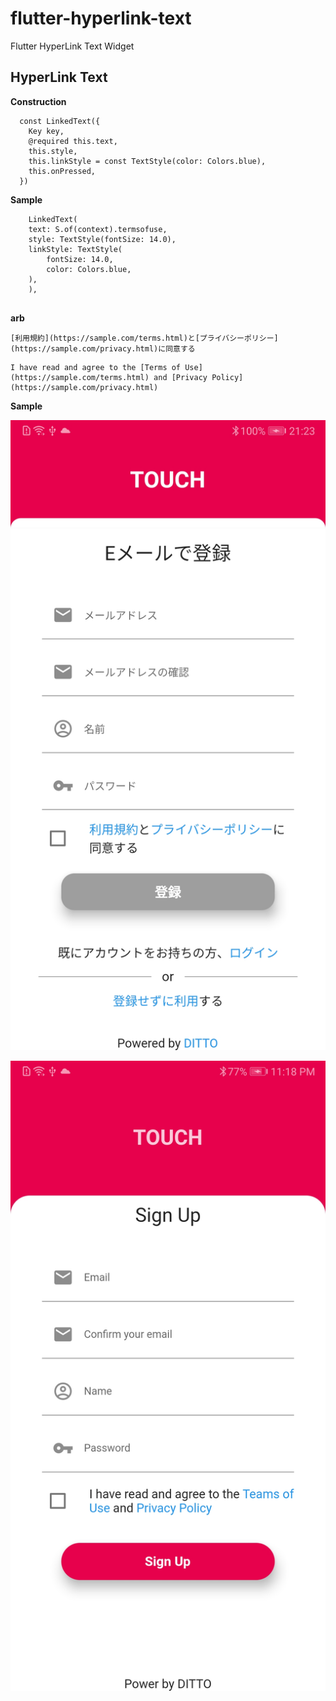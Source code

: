 # flutter-hyperlink-text
Flutter HyperLink Text Widget

## HyperLink Text

**Construction**

```
  const LinkedText({
    Key key,
    @required this.text,
    this.style,
    this.linkStyle = const TextStyle(color: Colors.blue),
    this.onPressed,
  })
```

**Sample**

```
    LinkedText(
    text: S.of(context).termsofuse,
    style: TextStyle(fontSize: 14.0),
    linkStyle: TextStyle(
        fontSize: 14.0,
        color: Colors.blue,
    ),
    ),
    
```

**arb**

```
[利用規約](https://sample.com/terms.html)と[プライバシーポリシー](https://sample.com/privacy.html)に同意する
```
```
I have read and agree to the [Terms of Use](https://sample.com/terms.html) and [Privacy Policy](https://sample.com/privacy.html)
```

**Sample**

![signup](images/signup.jpg)

![login](images/login.jpg)
